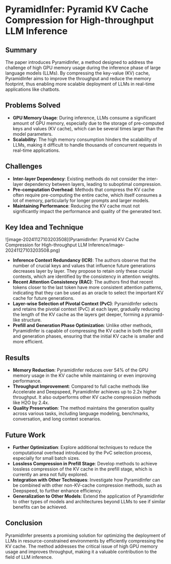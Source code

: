# PyramidInfer: Pyramid KV Cache Compression for High-throughput LLM Inference

## Summary
The paper introduces PyramidInfer, a method designed to address the challenge of high GPU memory usage during the inference phase of large language models (LLMs). By compressing the key-value (KV) cache, PyramidInfer aims to improve the throughput and reduce the memory footprint, thus enabling more scalable deployment of LLMs in real-time applications like chatbots.

## Problems Solved
- **GPU Memory Usage**: During inference, LLMs consume a significant amount of GPU memory, especially due to the storage of pre-computed keys and values (KV cache), which can be several times larger than the model parameters.
- **Scalability**: The high memory consumption hinders the scalability of LLMs, making it difficult to handle thousands of concurrent requests in real-time applications.

## Challenges
- **Inter-layer Dependency**: Existing methods do not consider the inter-layer dependency between layers, leading to suboptimal compression.
- **Pre-computation Overhead**: Methods that compress the KV cache often require pre-computing the entire cache, which itself consumes a lot of memory, particularly for longer prompts and larger models.
- **Maintaining Performance**: Reducing the KV cache must not significantly impact the performance and quality of the generated text.

## Key Idea and Technique

![image-20241127103203508](PyramidInfer: Pyramid KV Cache Compression for High-throughput LLM Inference/image-20241127103203508.png)

- **Inference Context Redundancy (ICR)**: The authors observe that the number of crucial keys and values that influence future generations decreases layer by layer. They propose to retain only these crucial contexts, which are identified by the consistency in attention weights.
- **Recent Attention Consistency (RAC)**: The authors find that recent tokens closer to the last token have more consistent attention patterns, indicating that they can be used as an oracle to select the important KV cache for future generations.
- **Layer-wise Selection of Pivotal Context (PvC)**: PyramidInfer selects and retains the pivotal context (PvC) at each layer, gradually reducing the length of the KV cache as the layers get deeper, forming a pyramid-like structure.
- **Prefill and Generation Phase Optimization**: Unlike other methods, PyramidInfer is capable of compressing the KV cache in both the prefill and generation phases, ensuring that the initial KV cache is smaller and more efficient.

## Results
- **Memory Reduction**: PyramidInfer reduces over 54% of the GPU memory usage in the KV cache while maintaining or even improving performance.
- **Throughput Improvement**: Compared to full cache methods like Accelerate and Deepspeed, PyramidInfer achieves up to 2.2x higher throughput. It also outperforms other KV cache compression methods like H2O by 2.4x.
- **Quality Preservation**: The method maintains the generation quality across various tasks, including language modeling, benchmarks, conversation, and long context scenarios.

## Future Work
- **Further Optimization**: Explore additional techniques to reduce the computational overhead introduced by the PvC selection process, especially for small batch sizes.
- **Lossless Compression in Prefill Stage**: Develop methods to achieve lossless compression of the KV cache in the prefill stage, which is currently an area not fully explored.
- **Integration with Other Techniques**: Investigate how PyramidInfer can be combined with other non-KV-cache compression methods, such as Deepspeed, to further enhance efficiency.
- **Generalization to Other Models**: Extend the application of PyramidInfer to other types of models and architectures beyond LLMs to see if similar benefits can be achieved.

## Conclusion
PyramidInfer presents a promising solution for optimizing the deployment of LLMs in resource-constrained environments by efficiently compressing the KV cache. The method addresses the critical issue of high GPU memory usage and improves throughput, making it a valuable contribution to the field of LLM inference.